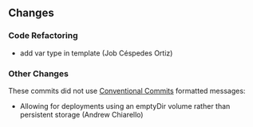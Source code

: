 ## Changes

### Code Refactoring

* add var type in template (Job Céspedes Ortiz)

### Other Changes

These commits did not use [Conventional Commits](https://conventionalcommits.org/) formatted messages:

* Allowing for deployments using an emptyDir volume rather than persistent storage (Andrew Chiarello)
